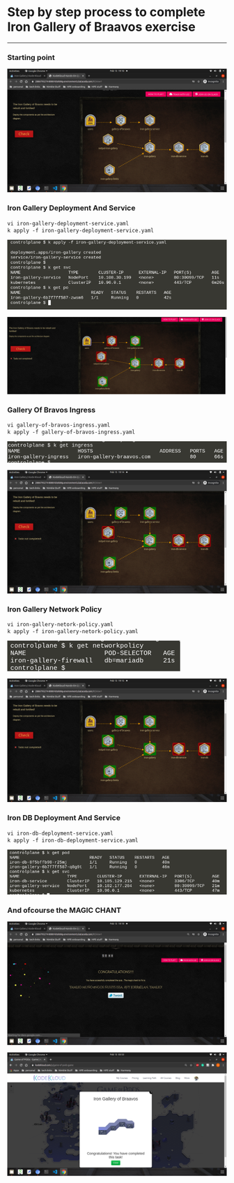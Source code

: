 # Step by step process to complete Iron Gallery of Braavos exercise
---
### Starting point
![alt START](https://github.com/sahil-sawhney/game-of-pods/blob/main/images/iron-gallery/start.png?raw=true)

### Iron Gallery Deployment And Service
```
vi iron-gallery-deployment-service.yaml
k apply -f iron-gallery-deployment-service.yaml
```
![alt START](https://github.com/sahil-sawhney/game-of-pods/blob/main/images/iron-gallery/completed-iron-gallery.png?raw=true)

![alt START](https://github.com/sahil-sawhney/game-of-pods/blob/main/images/iron-gallery/completed-iron-gallery-map.png?raw=true)

### Gallery Of Bravos Ingress
```
vi gallery-of-bravos-ingress.yaml
k apply -f gallery-of-bravos-ingress.yaml
```
![alt START](https://github.com/sahil-sawhney/game-of-pods/blob/main/images/iron-gallery/completed-ingress.png?raw=true)

![alt START](https://github.com/sahil-sawhney/game-of-pods/blob/main/images/iron-gallery/completed-ingress-map.png?raw=true)

### Iron Gallery Network Policy
```
vi iron-gallery-netork-policy.yaml
k apply -f iron-gallery-netork-policy.yaml
```
![alt START](https://github.com/sahil-sawhney/game-of-pods/blob/main/images/iron-gallery/completed-network-policy.png?raw=true)

![alt START](https://github.com/sahil-sawhney/game-of-pods/blob/main/images/iron-gallery/completed-network-policy-map.png?raw=true)

### Iron DB Deployment And Service
```
vi iron-db-deployment-service.yaml
k apply -f iron-db-deployment-service.yaml
```
![alt START](https://github.com/sahil-sawhney/game-of-pods/blob/main/images/iron-gallery/completed-iron-db.png?raw=true)

### And ofcourse the MAGIC CHANT
![alt START](https://github.com/sahil-sawhney/game-of-pods/blob/main/images/iron-gallery/magic-chant.png?raw=true)

![alt START](https://github.com/sahil-sawhney/game-of-pods/blob/main/images/iron-gallery/completed.png?raw=true)
